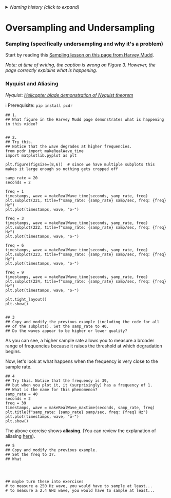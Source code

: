 <details><summary><i>Naming history (click to expand)</i></summary>
<pre>
2022 Aug 08: 050-Nyquist.md
2022 Aug 30: 090-Nyquist.md 
2023 Jan 04: 082-Nyquist.md 
2023 Jan 23: 082LATER-Nyquist.md 
2023 Jan 28: 999-Nyquist.md
2023 May 22: 040_Nyquist.md
2023 Aug 23: 030_Oversampling_Undersampling.md
</pre>
</details>

# Oversampling and Undersampling

### Sampling (specifically undersampling and why it's a problem)

Start by reading this [Sampling lesson on this page from Harvey Mudd](https://gallicchio.github.io/learnSDR/lesson06.html).

_Note: at time of writing, the caption is wrong on Figure 3. However, the page correctly explains what is happening._

### Nyquist and Aliasing

_Nyquist: [Helicopter blade demonstration of Nyquist theorem](https://www.youtube.com/watch?v=yr3ngmRuGUc)_

ℹ️ Prerequisite: `pip install pcdr`


```python3
## 1.
## What figure in the Harvey Mudd page demonstrates what is happening in this video? 


## 2. 
## Try this.
## Notice that the wave degrades at higher frequencies.
from pcdr import makeRealWave_time
import matplotlib.pyplot as plt

plt.figure(figsize=(8,6))  # since we have multiple subplots this makes it large enough so nothing gets cropped off

samp_rate = 20
seconds = 2

freq = 1
timestamps, wave = makeRealWave_time(seconds, samp_rate, freq)
plt.subplot(221, title=f"samp_rate: {samp_rate} samp/sec, freq: {freq} Hz")
plt.plot(timestamps, wave, "o-")

freq = 3
timestamps, wave = makeRealWave_time(seconds, samp_rate, freq)
plt.subplot(222, title=f"samp_rate: {samp_rate} samp/sec, freq: {freq} Hz")
plt.plot(timestamps, wave, "o-")

freq = 6
timestamps, wave = makeRealWave_time(seconds, samp_rate, freq)
plt.subplot(223, title=f"samp_rate: {samp_rate} samp/sec, freq: {freq} Hz")
plt.plot(timestamps, wave, "o-")

freq = 9
timestamps, wave = makeRealWave_time(seconds, samp_rate, freq)
plt.subplot(224, title=f"samp_rate: {samp_rate} samp/sec, freq: {freq} Hz")
plt.plot(timestamps, wave, "o-")

plt.tight_layout()
plt.show()


## 3
## Copy and modify the previous example (including the code for all
## of the subplots). Set the samp_rate to 40.
## Do the waves appear to be higher or lower quality?
```

As you can see, a higher sample rate allows you to measure a broader range of frequencies because it raises the threshold at which degradation begins.

Now, let's look at what happens when the frequency is very close to the sample rate.

```python3
## 4
## Try this. Notice that the frequency is 39,
## but when you plot it, it (surprisingly) has a frequency of 1.
## What is the name for this phenomenon? 
samp_rate = 40
seconds = 2
freq = 39
timestamps, wave = makeRealWave_maxtime(seconds, samp_rate, freq)
plt.title(f"samp_rate: {samp_rate} samp/sec, freq: {freq} Hz")
plt.plot(timestamps, wave, "o-")
plt.show()
```

The above exercise shows **aliasing**. (You can review the explanation of aliasing [here]()).

```python3
## 5
## Copy and modify the previous example.
## Set the freq to 37.
## What




## maybe turn these into exercises
# to measure a 250 Hz wave, you would have to sample at least...
# to measure a 2.4 GHz wave, you would have to sample at least...
```



